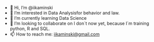 - 👋 Hi, I’m @iikaminski
- 👀 I’m interested in Data Analysisfor behavior and law. 
- 🌱 I’m currently learning Data Science
- 💞️ I’m looking to collaborate on I don´t now yet, because I´m training python, R and SQL. 
- 📫 How to reach me: iikaminski@gmail.com

<!---
iikaminski/iikaminski is a ✨ special ✨ repository because its `README.md` (this file) appears on your GitHub profile.
You can click the Preview link to take a look at your changes.
--->
